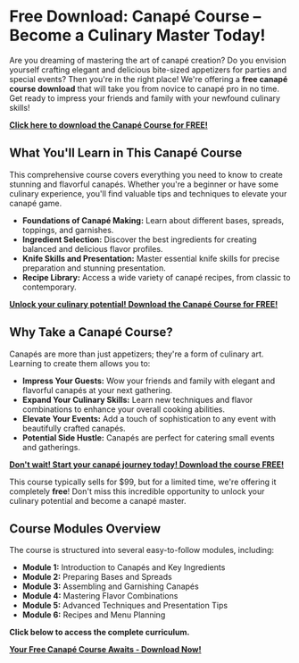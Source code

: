 # Free Download: Canapé Course – Become a Culinary Master Today!

Are you dreaming of mastering the art of canapé creation? Do you envision yourself crafting elegant and delicious bite-sized appetizers for parties and special events? Then you're in the right place! We're offering a **free canapé course download** that will take you from novice to canapé pro in no time. Get ready to impress your friends and family with your newfound culinary skills!

[**Click here to download the Canapé Course for FREE!**](https://udemywork.com/canape-course)

## What You'll Learn in This Canapé Course

This comprehensive course covers everything you need to know to create stunning and flavorful canapés. Whether you're a beginner or have some culinary experience, you'll find valuable tips and techniques to elevate your canapé game.

*   **Foundations of Canapé Making:** Learn about different bases, spreads, toppings, and garnishes.
*   **Ingredient Selection:** Discover the best ingredients for creating balanced and delicious flavor profiles.
*   **Knife Skills and Presentation:** Master essential knife skills for precise preparation and stunning presentation.
*   **Recipe Library:** Access a wide variety of canapé recipes, from classic to contemporary.

[**Unlock your culinary potential! Download the Canapé Course for FREE!**](https://udemywork.com/canape-course)

## Why Take a Canapé Course?

Canapés are more than just appetizers; they're a form of culinary art. Learning to create them allows you to:

*   **Impress Your Guests:** Wow your friends and family with elegant and flavorful canapés at your next gathering.
*   **Expand Your Culinary Skills:** Learn new techniques and flavor combinations to enhance your overall cooking abilities.
*   **Elevate Your Events:** Add a touch of sophistication to any event with beautifully crafted canapés.
*   **Potential Side Hustle:** Canapés are perfect for catering small events and gatherings.

[**Don't wait! Start your canapé journey today! Download the course FREE!**](https://udemywork.com/canape-course)

This course typically sells for \$99, but for a limited time, we're offering it completely **free**! Don't miss this incredible opportunity to unlock your culinary potential and become a canapé master.

## Course Modules Overview

The course is structured into several easy-to-follow modules, including:

*   **Module 1:** Introduction to Canapés and Key Ingredients
*   **Module 2:** Preparing Bases and Spreads
*   **Module 3:** Assembling and Garnishing Canapés
*   **Module 4:** Mastering Flavor Combinations
*   **Module 5:** Advanced Techniques and Presentation Tips
*   **Module 6:** Recipes and Menu Planning

**Click below to access the complete curriculum.**

[**Your Free Canapé Course Awaits - Download Now!**](https://udemywork.com/canape-course)
